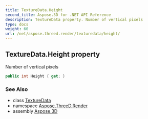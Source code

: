```yaml
---
title: TextureData.Height
second_title: Aspose.3D for .NET API Reference
description: TextureData property. Number of vertical pixels
type: docs
weight: 60
url: /net/aspose.threed.render/texturedata/height/
---
```

## TextureData.Height property

Number of vertical pixels

```csharp
public int Height { get; }
```

### See Also

* class [TextureData](../)
* namespace [Aspose.ThreeD.Render](../../../aspose.threed.render/)
* assembly [Aspose.3D](../../../)


